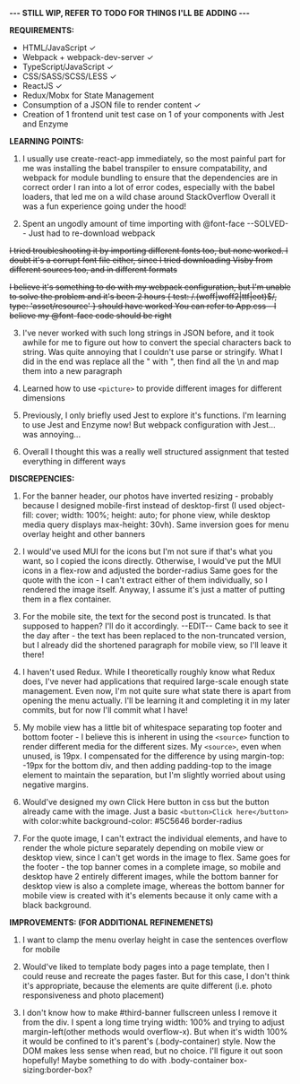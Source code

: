 **--- STILL WIP, REFER TO TODO FOR THINGS I'LL BE ADDING ---**

**REQUIREMENTS:**
- HTML/JavaScript ✓
- Webpack + webpack-dev-server ✓
- TypeScript/JavaScript ✓
- CSS/SASS/SCSS/LESS ✓
- ReactJS ✓
- Redux/Mobx for State Management 
- Consumption of a JSON file to render content ✓
- Creation of 1 frontend unit test case on 1 of your components with Jest and Enzyme



**LEARNING POINTS:**
1. I usually use create-react-app immediately, so the most painful part for me was installing the babel transpiler to ensure compatability, and webpack for module bundling to ensure that the dependencies are in correct order
I ran into a lot of error codes, especially with the babel loaders, that led me on a wild chase around StackOverflow
Overall it was a fun experience going under the hood!

2. Spent an ungodly amount of time importing with @font-face --SOLVED-- Just had to re-download webpack 

~~I tried troubleshooting it by importing different fonts too, but none worked. I doubt it's a corrupt font file either, since I tried downloading Visby from different sources too, and in different formats~~

~~I believe it's something to do with my webpack configuration, but I'm unable to solve the problem and it's been 2 hours 
{ test: /\.(woff|woff2|ttf|eot)$/,
   type: 'asset/resource' } should have worked 
You can refer to App.css - I believe my @font-face code should be right~~

3. I've never worked with such long strings in JSON before, and it took awhile for me to figure out how to convert the special characters back to string. Was quite annoying that I couldn't use parse or stringify.
What I did in the end was replace all the \" with ", then find all the \n and map them into a new paragraph

4. Learned how to use `<picture>` to provide different images for different dimensions

5. Previously, I only briefly used Jest to explore it's functions. I'm learning to use Jest and Enzyme now! But webpack configuration with Jest... was annoying... 

6. Overall I thought this was a really well structured assignment that tested everything in different ways 



**DISCREPENCIES:**
1. For the banner header, our photos have inverted resizing - probably because I designed mobile-first instead of desktop-first (I used object-fill: cover; width: 100%; height: auto; for phone view, while desktop media query displays max-height: 30vh). Same inversion goes for menu overlay height and other banners

2. I would've used MUI for the icons but I'm not sure if that's what you want, so I copied the icons directly. Otherwise, I would've put the MUI icons in a flex-row and adjusted the border-radius
Same goes for the quote with the icon - I can't extract either of them individually, so I rendered the image itself. Anyway, I assume it's just a matter of putting them in a flex container. 

3. For the mobile site, the text for the second post is truncated. Is that supposed to happen? I'll do it accordingly.
--EDIT-- 
Came back to see it the day after - the text has been replaced to the non-truncated version, but I already did the shortened paragraph for mobile view, so I'll leave it there! 

4. I haven't used Redux. While I theoretically roughly know what Redux does, I've never had applications that required large-scale enough state management. Even now, I'm not quite sure what state there is apart from opening the menu actually. I'll be learning it and completing it in my later commits, but for now I'll commit what I have!

5. My mobile view has a little bit of whitespace separating top footer and bottom footer - I believe this is inherent in using the `<source>` function to render different media for the different sizes. My `<source>`, even when unused, is 19px. I compensated for the difference by using margin-top: -19px for the bottom div, and then adding padding-top to the image element to maintain the separation, but I'm slightly worried about using negative margins. 

6. Would've designed my own Click Here button in css but the button already came with the image. Just a basic `<button>Click here</button>` with color:white background-color: #5C5646 border-radius

7. For the quote image, I can't extract the individual elements, and have to render the whole picture separately depending on mobile view or desktop view, since I can't get words in the image to flex. 
Same goes for the footer - the top banner comes in a complete image, so mobile and desktop have 2 entirely different images, while the bottom banner for desktop view is also a complete image, whereas the bottom banner for mobile view is created with it's elements because it only came with a black background. 


**IMPROVEMENTS: (FOR ADDITIONAL REFINEMENETS)** 
1. I want to clamp the menu overlay height in case the sentences overflow for mobile 

2. Would've liked to template body pages into a page template, then I could reuse and recreate the pages faster. But for this case, I don't think it's appropriate, because the elements are quite different (i.e. photo responsiveness and photo placement)

3. I don't know how to make #third-banner fullscreen unless I remove it from the div. I spent a long time trying width: 100% and trying to adjust margin-left(other methods would overflow-x). But when it's width 100% it would be confined to it's parent's (.body-container) style. Now the DOM makes less sense when read, but no choice. I'll figure it out soon hopefully! Maybe something to do with .body-container box-sizing:border-box?
